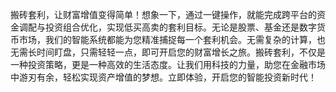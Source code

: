 搬砖套利，让财富增值变得简单！想象一下，通过一键操作，就能完成跨平台的资金调配与投资组合优化，实现低买高卖的套利目标。无论是股票、基金还是数字货币市场，我们的智能系统都能为您精准捕捉每一个套利机会。无需复杂的计算，也无需长时间盯盘，只需轻轻一点，即可开启您的财富增长之旅。搬砖套利，不仅是一种投资策略，更是一种高效的生活态度。让我们用科技的力量，助您在金融市场中游刃有余，轻松实现资产增值的梦想。立即体验，开启您的智能投资新时代！
